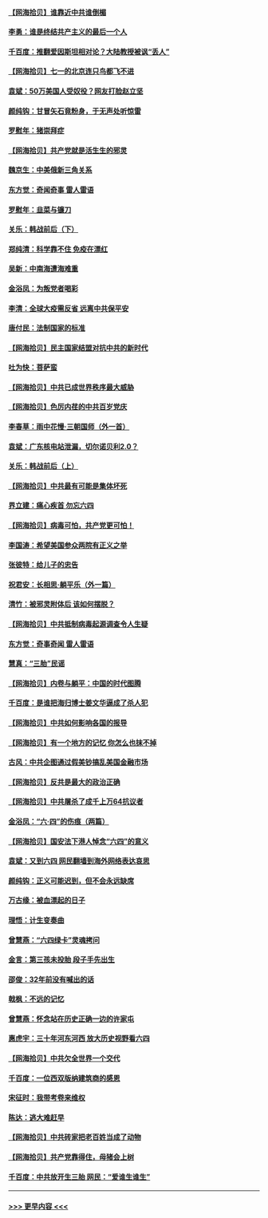 #### [【网海拾贝】谁靠近中共谁倒楣](../pages/nsc993/n13044667.md?t=06250402) 
#### [李勇：谁是终结共产主义的最后一个人](../pages/nsc993/n13044397.md?t=06250402) 
#### [千百度：推翻爱因斯坦相对论？大陆教授被讽“丢人”](../pages/nsc993/n13043908.md?t=06250402) 
#### [【网海拾贝】七一的北京连只鸟都飞不进](../pages/nsc993/n13041377.md?t=06250402) 
#### [袁斌：50万美国人受奴役？网友打脸赵立坚](../pages/nsc993/n13041330.md?t=06250402) 
#### [颜纯钩：甘冒矢石竟粉身，于无声处听惊雷](../pages/nsc993/n13041140.md?t=06250402) 
#### [罗慰年：猪崇拜症](../pages/nsc993/n13041071.md?t=06250402) 
#### [【网海拾贝】共产党就是活生生的邪灵](../pages/nsc993/n13036627.md?t=06250402) 
#### [魏京生：中美俄新三角关系](../pages/nsc993/n13035986.md?t=06250402) 
#### [东方觉：奇闻奇事 雷人雷语](../pages/nsc993/n13035878.md?t=06250402) 
#### [罗慰年：韭菜与镰刀](../pages/nsc993/n13034374.md?t=06250402) 
#### [关乐：韩战前后（下）](../pages/nsc993/n13034113.md?t=06250402) 
#### [郑纯清：科学靠不住 免疫在漂红](../pages/nsc993/n13034093.md?t=06250402) 
#### [吴新：中南海遭海难重](../pages/nsc993/n13034084.md?t=06250402) 
#### [金浴凤：为叛党者喝彩](../pages/nsc993/n13034058.md?t=06250402) 
#### [李清：全球大疫需反省 远离中共保平安](../pages/nsc993/n13033784.md?t=06250402) 
#### [唐付民：法制国家的标准](../pages/nsc993/n13032944.md?t=06250402) 
#### [【网海拾贝】民主国家结盟对抗中共的新时代](../pages/nsc993/n13031717.md?t=06250402) 
#### [吐为快：菩萨蛮](../pages/nsc993/n13030033.md?t=06250402) 
#### [【网海拾贝】中共已成世界秩序最大威胁](../pages/nsc993/n13028138.md?t=06250402) 
#### [【网海拾贝】色厉内荏的中共百岁党庆](../pages/nsc993/n13025582.md?t=06250402) 
#### [李春草：雨中花慢‧三朝国师（外一首）](../pages/nsc993/n13025567.md?t=06250402) 
#### [袁斌：广东核电站泄漏，切尔诺贝利2.0？](../pages/nsc993/n13025475.md?t=06250402) 
#### [关乐：韩战前后（上）](../pages/nsc993/n13025387.md?t=06250402) 
#### [【网海拾贝】中共最有可能是集体坏死](../pages/nsc993/n13023101.md?t=06250402) 
#### [界立建：痛心疾首 勿忘六四](../pages/nsc993/n13022339.md?t=06250402) 
#### [【网海拾贝】病毒可怕，共产党更可怕！](../pages/nsc993/n13020728.md?t=06250402) 
#### [李国涛：希望美国参众两院有正义之举](../pages/nsc993/n13020674.md?t=06250402) 
#### [张彼特：给儿子的忠告](../pages/nsc993/n13018934.md?t=06250402) 
#### [祝君安：长相思‧躺平乐（外一篇）](../pages/nsc993/n13018923.md?t=06250402) 
#### [清竹：被邪灵附体后 该如何摆脱？](../pages/nsc993/n13018877.md?t=06250402) 
#### [【网海拾贝】中共抵制病毒起源调查令人生疑](../pages/nsc993/n13017785.md?t=06250402) 
#### [东方觉：奇事奇闻 雷人雷语](../pages/nsc993/n13017577.md?t=06250402) 
#### [慧真：“三胎”民谣](../pages/nsc993/n13017394.md?t=06250402) 
#### [【网海拾贝】内卷与躺平：中国的时代图腾](../pages/nsc993/n13016128.md?t=06250402) 
#### [千百度：是谁把海归博士姜文华逼成了杀人犯](../pages/nsc993/n13015218.md?t=06250402) 
#### [【网海拾贝】中共如何影响各国的报导](../pages/nsc993/n13012599.md?t=06250402) 
#### [【网海拾贝】有一个地方的记忆 你怎么也抹不掉](../pages/nsc993/n13009802.md?t=06250402) 
#### [古风：中共企图通过假美钞搞乱美国金融市场](../pages/nsc993/n13009626.md?t=06250402) 
#### [【网海拾贝】反共是最大的政治正确](../pages/nsc993/n13007051.md?t=06250402) 
#### [【网海拾贝】中共屠杀了成千上万64抗议者](../pages/nsc993/n13002713.md?t=06250402) 
#### [金浴凤：“六·四”的伤痕（两篇）](../pages/nsc993/n13001719.md?t=06250402) 
#### [【网海拾贝】国安法下港人悼念“六四”的意义](../pages/nsc993/n13001039.md?t=06250402) 
#### [袁斌：又到六四 网民翻墙到海外网络表达哀思](../pages/nsc993/n13000995.md?t=06250402) 
#### [颜纯钩：正义可能迟到，但不会永远缺席](../pages/nsc993/n13000920.md?t=06250402) 
#### [万古缘：被血漂起的日子](../pages/nsc993/n13000914.md?t=06250402) 
#### [理悟：计生变奏曲](../pages/nsc993/n13000414.md?t=06250402) 
#### [曾慧燕：“六四绿卡”灵魂拷问](../pages/nsc993/n13000277.md?t=06250402) 
#### [金言：第三孩未投胎 段子手先出生](../pages/nsc993/n13000215.md?t=06250402) 
#### [邵俊：32年前没有喊出的话](../pages/nsc993/n13000181.md?t=06250402) 
#### [戟枫：不远的记忆](../pages/nsc993/n13000121.md?t=06250402) 
#### [曾慧燕：怀念站在历史正确一边的许家屯](../pages/nsc993/n13000073.md?t=06250402) 
#### [惠虎宇：三十年河东河西 放大历史视野看六四](../pages/nsc993/n13000018.md?t=06250402) 
#### [【网海拾贝】中共欠全世界一个交代](../pages/nsc993/n12998706.md?t=06250402) 
#### [千百度：一位西双版纳建筑商的感恩](../pages/nsc993/n12998487.md?t=06250402) 
#### [宋征时：我带考卷来维权](../pages/nsc993/n12994088.md?t=06250402) 
#### [陈达：逃大难赶早](../pages/nsc993/n12993569.md?t=06250402) 
#### [【网海拾贝】中共砖家把老百姓当成了动物](../pages/nsc993/n12993483.md?t=06250402) 
#### [【网海拾贝】共产党靠得住，母猪会上树](../pages/nsc993/n12990730.md?t=06250402) 
#### [千百度：中共放开生三胎 网民：“爱谁生谁生”](../pages/nsc993/n12990644.md?t=06250402) 

----
#### [ >>> 更早内容 <<< ](../indexes/nsc993-earlier.md)
